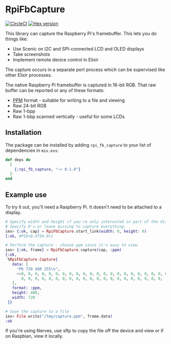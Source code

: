 # RpiFbCapture

[![CircleCI](https://circleci.com/gh/fhunleth/rpi_fb_capture.svg?style=svg)](https://circleci.com/gh/fhunleth/rpi_fb_capture)
[![Hex version](https://img.shields.io/hexpm/v/rpi_fb_capture.svg "Hex version")](https://hex.pm/packages/rpi_fb_capture)

This library can capture the Raspberry Pi's framebuffer. This lets you do things
like:

* Use Scenic on I2C and SPI-connected LCD and OLED displays
* Take screenshots
* Implement remote device control in Elixir

The capture occurs in a separate port process which can be supervised like other
Elixir processes.

The native Raspberry Pi framebuffer is captured in 16-bit RGB. That raw buffer
can be reported or any of these formats:

* [PPM](https://en.wikipedia.org/wiki/Netpbm_format) format - suitable for
  writing to a file and viewing
* Raw 24-bit RGB
* Raw 1-bpp
* Raw 1-bbp scanned vertically - useful for some LCDs

## Installation

The package can be installed by adding `rpi_fb_capture` to your list of
dependencies in `mix.exs`:

```elixir
def deps do
  [
    {:rpi_fb_capture, "~> 0.1.0"}
  ]
end
```

## Example use

To try it out, you'll need a Raspberry Pi. It doesn't need to be attached to a
display.

```elixir
# Specify width and height if you're only interested in part of the display.
# Specify 0's or leave missing to capture everything.
iex> {:ok, cap} = RpiFbCapture.start_link(width: 0, height: 0)
{:ok, #PID<0.4794.0>}

# Perform the capture - choose ppm since it's easy to view
iex> {:ok, frame} = RpiFbCapture.capture(cap, :ppm)
{:ok,
 %RpiFbCapture.Capture{
   data: [
     "P6 720 480 255\n",
     <<0, 0, 0, 0, 0, 0, 0, 0, 0, 0, 0, 0, 0, 0, 0, 0, 0, 0, 0, 0, 0, 0, 0, 0,
       0, 0, 0, 0, 0, 0, 0, 0, 0, 0, 0, 0, 0, 0, 0, 0, 0, 0, 0, 0, 0, ...>>
   ],
   format: :ppm,
   height: 480,
   width: 720
 }}

# Save the capture to a file
iex> File.write("/tmp/capture.ppm", frame.data)
:ok
```

If you're using Nerves, use sftp to copy the file off the device and view or if
on Raspbian, view it locally.
